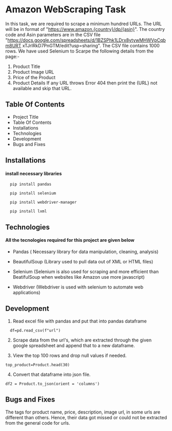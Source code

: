 # Amazon WebScraping Task

In this task, we are required to scrape a minimum hundred URLs.
The URL will be in format of "https://www.amazon.{country}/dp/{asin}". The
country code and Asin parameters are in the CSV file
"https://docs.google.com/spreadsheets/d/1BZSPhk1LDrx8ytywMHWVpCqbm8URT
xTJrIRkD7PnGTM/edit?usp=sharing". The CSV file contains 1000 rows.
We have used Selenium to Scarpe the following details from the page:-
1. Product Title
2. Product Image URL
3. Price of the Product
4. Product Details
If any URL throws Error 404 then print the {URL} not available and skip that
URL.





## Table Of Contents

 - Project Title
 - Table Of Contents
 - Installations
 - Technologies
 - Development
 - Bugs and Fixes
 


## Installations

#### install necessary libraries

```http
  pip install pandas
```

```http
  pip install selenium
```
```http
  pip install webdriver-manager
```
```http
  pip install lxml
```





## Technologies

#### All the tecnologies required for this project are given below

- Pandas ( Necessary library for data manipulation, cleaning, analysis)

- BeautifulSoup (Library used to pull data out of XML or HTML files)

- Selenium (Selenium is also used for scraping and more efficient  than BeatifulSoup when websites like Amazon use more javascript)

- Webdriver (Webdriver is used with selenium to automate web applications)


## Development

1. Read excel file with pandas and put that into pandas dataframe 
```http
  df=pd.read_csv(f"url")
```
2. Scrape data from the url's, which are extracted through the given google spreadsheet and append that to a new dataframe.

3. View the top  100 rows and drop null values if needed.
```http
top_product=Product.head(30)
```

4. Convert that dataframe into json file.
```http
df2 = Product.to_json(orient = 'columns')
```
## Bugs and Fixes

The tags for product name, price, description, image url, in some urls are different than others. Hence, their data got missed or could not be extracted from the general code for urls.

